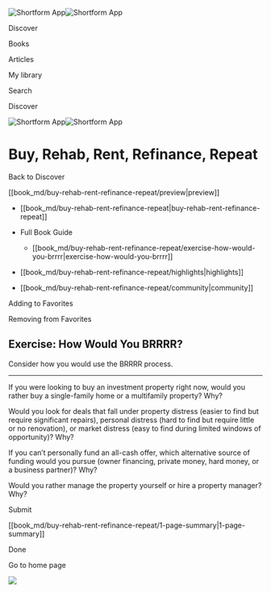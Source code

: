 ![Shortform App](/img/logo.36a2399e.svg)![Shortform App](/img/logo-dark.70c1b072.svg)

Discover

Books

Articles

My library

Search

Discover

![Shortform App](/img/logo.36a2399e.svg)![Shortform App](/img/logo-dark.70c1b072.svg)

# Buy, Rehab, Rent, Refinance, Repeat

Back to Discover

[[book_md/buy-rehab-rent-refinance-repeat/preview|preview]]

  * [[book_md/buy-rehab-rent-refinance-repeat|buy-rehab-rent-refinance-repeat]]
  * Full Book Guide

    * [[book_md/buy-rehab-rent-refinance-repeat/exercise-how-would-you-brrrr|exercise-how-would-you-brrrr]]
  * [[book_md/buy-rehab-rent-refinance-repeat/highlights|highlights]]
  * [[book_md/buy-rehab-rent-refinance-repeat/community|community]]



Adding to Favorites 

Removing from Favorites 

## Exercise: How Would You BRRRR?

Consider how you would use the BRRRR process.

* * *

If you were looking to buy an investment property right now, would you rather buy a single-family home or a multifamily property? Why?

Would you look for deals that fall under property distress (easier to find but require significant repairs), personal distress (hard to find but require little or no renovation), or market distress (easy to find during limited windows of opportunity)? Why?

If you can’t personally fund an all-cash offer, which alternative source of funding would you pursue (owner financing, private money, hard money, or a business partner)? Why?

Would you rather manage the property yourself or hire a property manager? Why?

Submit 

[[book_md/buy-rehab-rent-refinance-repeat/1-page-summary|1-page-summary]]

Done

Go to home page 

![](https://bat.bing.com/action/0?ti=56018282&Ver=2&mid=a5a2dee6-2f6f-4706-b817-14e562ec80fd&sid=49fff5b0636c11eeb9c611038afc8668&vid=4a005010636c11ee80c703d4c4a7acd5&vids=0&msclkid=N&pi=0&lg=en-US&sw=800&sh=600&sc=24&nwd=1&tl=Shortform%20%7C%20Buy,%20Rehab,%20Rent,%20Refinance,%20Repeat&p=https%3A%2F%2Fwww.shortform.com%2Fapp%2Fbook%2Fbuy-rehab-rent-refinance-repeat%2Fexercise-how-would-you-brrrr&r=&lt=666&evt=pageLoad&sv=1&rn=923605)
